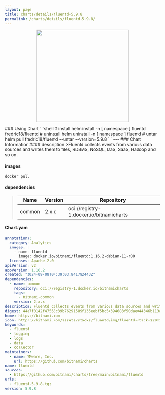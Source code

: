 ```yaml
---
layout: page
title: charts/details/fluentd-5.9.8
permalink: /charts/details/fluentd-5.9.8/
---
```

<p align="center">
    <img src="https://bitnami.com/assets/stacks/fluentd/img/fluentd-stack-220x234.png" width="300px" height="300px">
</p>
### Using Chart
```shell
# install
helm install -n [ namespace ] fluentd fredric18/fluentd
# uninstall
helm uninstall -n [ namespace ] fluentd
# untar
helm pull fredric18/fluentd --untar --version=5.9.8
```
---
### Chart Information
#### description
>Fluentd collects events from various data sources and writes them to files, RDBMS, NoSQL, IaaS, SaaS, Hadoop and so on.
   
#### images
```shell
docker pull 
```
   
#### dependencies
>Name | Version | Repository
>---|---|---
>common | 2.x.x | oci://registry-1.docker.io/bitnamicharts
   
#### Chart.yaml
```yaml
annotations:
  category: Analytics
  images: |
    - name: fluentd
      image: docker.io/bitnami/fluentd:1.16.2-debian-11-r80
  licenses: Apache-2.0
apiVersion: v2
appVersion: 1.16.2
created: "2024-09-08T04:39:03.841792443Z"
dependencies:
  - name: common
    repository: oci://registry-1.docker.io/bitnamicharts
    tags:
      - bitnami-common
    version: 2.x.x
description: Fluentd collects events from various data sources and writes them to files, RDBMS, NoSQL, IaaS, SaaS, Hadoop and so on.
digest: 44e7f0142f47553c39b76291589f135eebf5bc54394683f50dae044346b113a2
home: https://bitnami.com
icon: https://bitnami.com/assets/stacks/fluentd/img/fluentd-stack-220x234.png
keywords:
  - fluentd
  - logging
  - logs
  - data
  - collector
maintainers:
  - name: VMware, Inc.
    url: https://github.com/bitnami/charts
name: fluentd
sources:
  - https://github.com/bitnami/charts/tree/main/bitnami/fluentd
urls:
  - fluentd-5.9.8.tgz
version: 5.9.8
```
